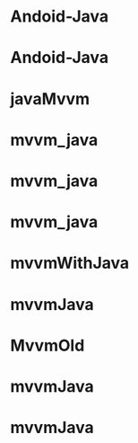 # Andoid-Java
# Andoid-Java
# javaMvvm
# mvvm_java
# mvvm_java
# mvvm_java
# mvvmWithJava
# mvvmJava
# MvvmOld
# mvvmJava
# mvvmJava
